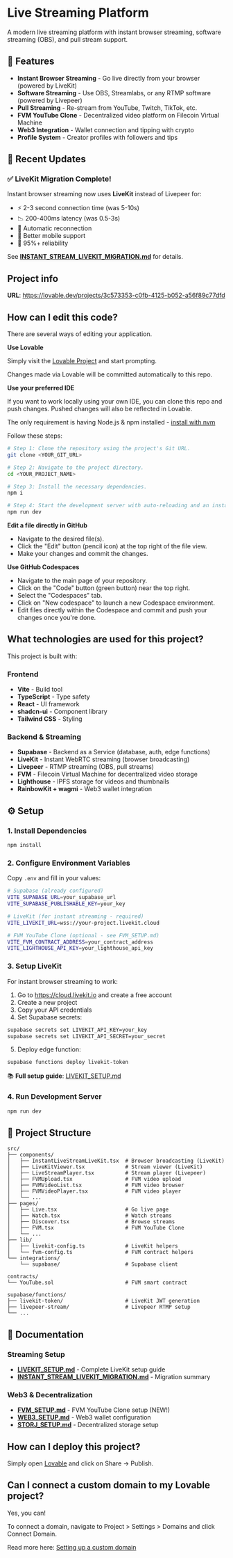 # Live Streaming Platform

A modern live streaming platform with instant browser streaming, software streaming (OBS), and pull stream support.

## 🎥 Features

- **Instant Browser Streaming** - Go live directly from your browser (powered by LiveKit)
- **Software Streaming** - Use OBS, Streamlabs, or any RTMP software (powered by Livepeer)
- **Pull Streaming** - Re-stream from YouTube, Twitch, TikTok, etc.
- **FVM YouTube Clone** - Decentralized video platform on Filecoin Virtual Machine
- **Web3 Integration** - Wallet connection and tipping with crypto
- **Profile System** - Creator profiles with followers and tips

## 🚀 Recent Updates

### ✅ LiveKit Migration Complete!

Instant browser streaming now uses **LiveKit** instead of Livepeer for:
- ⚡ 2-3 second connection time (was 5-10s)
- 📉 200-400ms latency (was 0.5-3s)
- 🔄 Automatic reconnection
- 📱 Better mobile support
- 🎯 95%+ reliability

See **[INSTANT_STREAM_LIVEKIT_MIGRATION.md](./INSTANT_STREAM_LIVEKIT_MIGRATION.md)** for details.

## Project info

**URL**: https://lovable.dev/projects/3c573353-c0fb-4125-b052-a56f89c77dfd

## How can I edit this code?

There are several ways of editing your application.

**Use Lovable**

Simply visit the [Lovable Project](https://lovable.dev/projects/3c573353-c0fb-4125-b052-a56f89c77dfd) and start prompting.

Changes made via Lovable will be committed automatically to this repo.

**Use your preferred IDE**

If you want to work locally using your own IDE, you can clone this repo and push changes. Pushed changes will also be reflected in Lovable.

The only requirement is having Node.js & npm installed - [install with nvm](https://github.com/nvm-sh/nvm#installing-and-updating)

Follow these steps:

```sh
# Step 1: Clone the repository using the project's Git URL.
git clone <YOUR_GIT_URL>

# Step 2: Navigate to the project directory.
cd <YOUR_PROJECT_NAME>

# Step 3: Install the necessary dependencies.
npm i

# Step 4: Start the development server with auto-reloading and an instant preview.
npm run dev
```

**Edit a file directly in GitHub**

- Navigate to the desired file(s).
- Click the "Edit" button (pencil icon) at the top right of the file view.
- Make your changes and commit the changes.

**Use GitHub Codespaces**

- Navigate to the main page of your repository.
- Click on the "Code" button (green button) near the top right.
- Select the "Codespaces" tab.
- Click on "New codespace" to launch a new Codespace environment.
- Edit files directly within the Codespace and commit and push your changes once you're done.

## What technologies are used for this project?

This project is built with:

### Frontend
- **Vite** - Build tool
- **TypeScript** - Type safety
- **React** - UI framework
- **shadcn-ui** - Component library
- **Tailwind CSS** - Styling

### Backend & Streaming
- **Supabase** - Backend as a Service (database, auth, edge functions)
- **LiveKit** - Instant WebRTC streaming (browser broadcasting)
- **Livepeer** - RTMP streaming (OBS, pull streams)
- **FVM** - Filecoin Virtual Machine for decentralized video storage
- **Lighthouse** - IPFS storage for videos and thumbnails
- **RainbowKit + wagmi** - Web3 wallet integration

## ⚙️ Setup

### 1. Install Dependencies

```sh
npm install
```

### 2. Configure Environment Variables

Copy `.env` and fill in your values:

```bash
# Supabase (already configured)
VITE_SUPABASE_URL=your_supabase_url
VITE_SUPABASE_PUBLISHABLE_KEY=your_key

# LiveKit (for instant streaming - required)
VITE_LIVEKIT_URL=wss://your-project.livekit.cloud

# FVM YouTube Clone (optional - see FVM_SETUP.md)
VITE_FVM_CONTRACT_ADDRESS=your_contract_address
VITE_LIGHTHOUSE_API_KEY=your_lighthouse_api_key
```

### 3. Setup LiveKit

For instant browser streaming to work:

1. Go to https://cloud.livekit.io and create a free account
2. Create a new project
3. Copy your API credentials
4. Set Supabase secrets:

```bash
supabase secrets set LIVEKIT_API_KEY=your_key
supabase secrets set LIVEKIT_API_SECRET=your_secret
```

5. Deploy edge function:

```bash
supabase functions deploy livekit-token
```

📚 **Full setup guide**: [LIVEKIT_SETUP.md](./LIVEKIT_SETUP.md)

### 4. Run Development Server

```sh
npm run dev
```

## 📁 Project Structure

```
src/
├── components/
│   ├── InstantLiveStreamLiveKit.tsx  # Browser broadcasting (LiveKit)
│   ├── LiveKitViewer.tsx             # Stream viewer (LiveKit)
│   ├── LiveStreamPlayer.tsx          # Stream player (Livepeer)
│   ├── FVMUpload.tsx                 # FVM video upload
│   ├── FVMVideoList.tsx              # FVM video browser
│   ├── FVMVideoPlayer.tsx            # FVM video player
│   └── ...
├── pages/
│   ├── Live.tsx                      # Go live page
│   ├── Watch.tsx                     # Watch streams
│   ├── Discover.tsx                  # Browse streams
│   ├── FVM.tsx                       # FVM YouTube Clone
│   └── ...
├── lib/
│   ├── livekit-config.ts             # LiveKit helpers
│   └── fvm-config.ts                 # FVM contract helpers
└── integrations/
    └── supabase/                     # Supabase client

contracts/
└── YouTube.sol                       # FVM smart contract

supabase/functions/
├── livekit-token/                    # LiveKit JWT generation
├── livepeer-stream/                  # Livepeer RTMP setup
└── ...
```

## 📖 Documentation

### Streaming Setup
- **[LIVEKIT_SETUP.md](./LIVEKIT_SETUP.md)** - Complete LiveKit setup guide
- **[INSTANT_STREAM_LIVEKIT_MIGRATION.md](./INSTANT_STREAM_LIVEKIT_MIGRATION.md)** - Migration summary

### Web3 & Decentralization
- **[FVM_SETUP.md](./FVM_SETUP.md)** - FVM YouTube Clone setup (NEW!)
- **[WEB3_SETUP.md](./WEB3_SETUP.md)** - Web3 wallet configuration
- **[STORJ_SETUP.md](./STORJ_SETUP.md)** - Decentralized storage setup

## How can I deploy this project?

Simply open [Lovable](https://lovable.dev/projects/3c573353-c0fb-4125-b052-a56f89c77dfd) and click on Share -> Publish.

## Can I connect a custom domain to my Lovable project?

Yes, you can!

To connect a domain, navigate to Project > Settings > Domains and click Connect Domain.

Read more here: [Setting up a custom domain](https://docs.lovable.dev/features/custom-domain#custom-domain)
